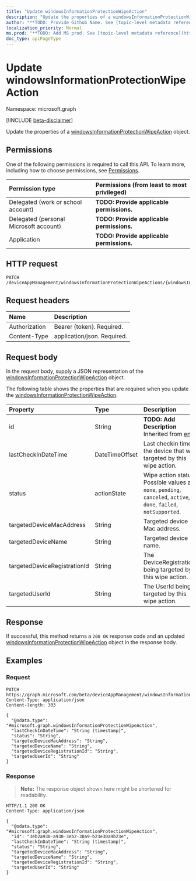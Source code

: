 ```yaml
---
title: "Update windowsInformationProtectionWipeAction"
description: "Update the properties of a windowsInformationProtectionWipeAction object."
author: "**TODO: Provide Github Name. See [topic-level metadata reference](https://msgo.azurewebsites.net/add/document/guidelines/metadata.html#topic-level-metadata)**"
localization_priority: Normal
ms.prod: "**TODO: Add MS prod. See [topic-level metadata reference](https://msgo.azurewebsites.net/add/document/guidelines/metadata.html#topic-level-metadata)**"
doc_type: apiPageType
---
```


# Update windowsInformationProtectionWipeAction
Namespace: microsoft.graph

[!INCLUDE [beta-disclaimer](../../includes/beta-disclaimer.md)]

Update the properties of a [windowsInformationProtectionWipeAction](../resources/windowsinformationprotectionwipeaction.md) object.

## Permissions
One of the following permissions is required to call this API. To learn more, including how to choose permissions, see [Permissions](/graph/permissions-reference).

|Permission type|Permissions (from least to most privileged)|
|:---|:---|
|Delegated (work or school account)|**TODO: Provide applicable permissions.**|
|Delegated (personal Microsoft account)|**TODO: Provide applicable permissions.**|
|Application|**TODO: Provide applicable permissions.**|

## HTTP request

<!-- {
  "blockType": "ignored"
}
-->
``` http
PATCH /deviceAppManagement/windowsInformationProtectionWipeActions/{windowsInformationProtectionWipeActionId}
```

## Request headers
|Name|Description|
|:---|:---|
|Authorization|Bearer {token}. Required.|
|Content-Type|application/json. Required.|

## Request body
In the request body, supply a JSON representation of the [windowsInformationProtectionWipeAction](../resources/windowsinformationprotectionwipeaction.md) object.

The following table shows the properties that are required when you update the [windowsInformationProtectionWipeAction](../resources/windowsinformationprotectionwipeaction.md).

|Property|Type|Description|
|:---|:---|:---|
|id|String|**TODO: Add Description** Inherited from [entity](../resources/entity.md)|
|lastCheckInDateTime|DateTimeOffset|Last checkin time of the device that was targeted by this wipe action.|
|status|actionState|Wipe action status. Possible values are: `none`, `pending`, `canceled`, `active`, `done`, `failed`, `notSupported`.|
|targetedDeviceMacAddress|String|Targeted device Mac address.|
|targetedDeviceName|String|Targeted device name.|
|targetedDeviceRegistrationId|String|The DeviceRegistrationId being targeted by this wipe action.|
|targetedUserId|String|The UserId being targeted by this wipe action.|



## Response

If successful, this method returns a `200 OK` response code and an updated [windowsInformationProtectionWipeAction](../resources/windowsinformationprotectionwipeaction.md) object in the response body.

## Examples

### Request
<!-- {
  "blockType": "request",
  "name": "update_windowsinformationprotectionwipeaction"
}
-->
``` http
PATCH https://graph.microsoft.com/beta/deviceAppManagement/windowsInformationProtectionWipeActions/{windowsInformationProtectionWipeActionId}
Content-Type: application/json
Content-length: 303

{
  "@odata.type": "#microsoft.graph.windowsInformationProtectionWipeAction",
  "lastCheckInDateTime": "String (timestamp)",
  "status": "String",
  "targetedDeviceMacAddress": "String",
  "targetedDeviceName": "String",
  "targetedDeviceRegistrationId": "String",
  "targetedUserId": "String"
}
```


### Response
>**Note:** The response object shown here might be shortened for readability.
<!-- {
  "blockType": "response",
  "truncated": true
}
-->
``` http
HTTP/1.1 200 OK
Content-Type: application/json

{
  "@odata.type": "#microsoft.graph.windowsInformationProtectionWipeAction",
  "id": "3eb2a930-a930-3eb2-30a9-b23e30a9b23e",
  "lastCheckInDateTime": "String (timestamp)",
  "status": "String",
  "targetedDeviceMacAddress": "String",
  "targetedDeviceName": "String",
  "targetedDeviceRegistrationId": "String",
  "targetedUserId": "String"
}
```

